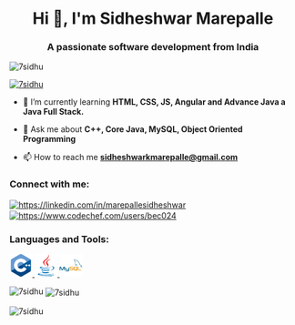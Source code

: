 <h1 align="center">Hi 👋, I'm Sidheshwar Marepalle</h1>
<h3 align="center">A passionate software development from India</h3>

<p align="left"> <img src="https://komarev.com/ghpvc/?username=7sidhu&label=Profile%20views&color=0e75b6&style=flat" alt="7sidhu" /> </p>

<p align="left"> <a href="https://github.com/ryo-ma/github-profile-trophy"><img src="https://github-profile-trophy.vercel.app/?username=7sidhu" alt="7sidhu" /></a> </p>

- 🔭 I’m currently learning **HTML, CSS, JS, Angular and Advance Java a Java Full Stack.**

- 💬 Ask me about **C++, Core Java, MySQL, Object Oriented Programming**

- 📫 How to reach me **sidheshwarkmarepalle@gmail.com**

<h3 align="left">Connect with me:</h3>
<p align="left">
<a href="https://linkedin.com/in/marepallesidheshwar" target="blank"><img align="center" src="https://raw.githubusercontent.com/rahuldkjain/github-profile-readme-generator/master/src/images/icons/Social/linked-in-alt.svg" alt="https://linkedin.com/in/marepallesidheshwar" height="30" width="40" /></a>
<a href="https://www.codechef.com/users/bec024" target="blank"><img align="center" src="https://cdn.jsdelivr.net/npm/simple-icons@3.1.0/icons/codechef.svg" alt="https://www.codechef.com/users/bec024" height="30" width="40" /></a>
</p>

<h3 align="left">Languages and Tools:</h3>
<p align="left"> <a href="https://www.w3schools.com/cpp/" target="_blank" rel="noreferrer"> <img src="https://raw.githubusercontent.com/devicons/devicon/master/icons/cplusplus/cplusplus-original.svg" alt="cplusplus" width="40" height="40"/> </a> <a href="https://www.java.com" target="_blank" rel="noreferrer"> <img src="https://raw.githubusercontent.com/devicons/devicon/master/icons/java/java-original.svg" alt="java" width="40" height="40"/> </a> <a href="https://www.mysql.com/" target="_blank" rel="noreferrer"> <img src="https://raw.githubusercontent.com/devicons/devicon/master/icons/mysql/mysql-original-wordmark.svg" alt="mysql" width="40" height="40"/> </a> </p>

<p><img align="left" src="https://github-readme-stats.vercel.app/api/top-langs?username=7sidhu&show_icons=true&locale=en&layout=compact" alt="7sidhu" /></p>

<p>&nbsp;<img align="center" src="https://github-readme-stats.vercel.app/api?username=7sidhu&show_icons=true&locale=en" alt="7sidhu" /></p>

<p><img align="center" src="https://github-readme-streak-stats.herokuapp.com/?user=7sidhu&" alt="7sidhu" /></p>
